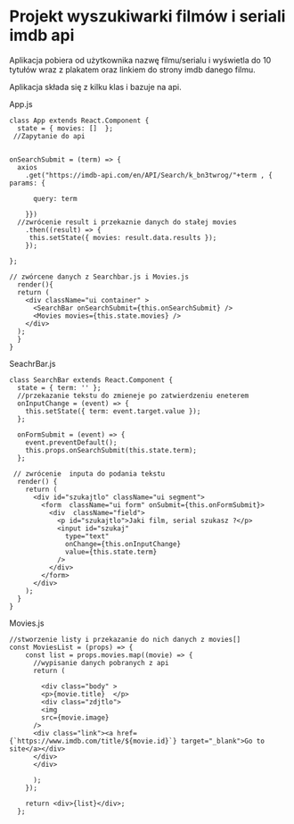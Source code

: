 # Projekt wyszukiwarki filmów i seriali imdb api

Aplikacja pobiera od użytkownika nazwę filmu/serialu i wyświetla do 10 tytułów wraz z plakatem oraz linkiem do strony imdb danego filmu.

Aplikacja składa się z kilku klas i bazuje na api.

App.js

    class App extends React.Component {
      state = { movies: []  };
     //Zapytanie do api
 
 
    onSearchSubmit = (term) => {
      axios
        .get("https://imdb-api.com/en/API/Search/k_bn3twrog/"+term , { params: {

          query: term

        }})
      //zwrócenie result i przekaznie danych do stałej movies  
        .then((result) => {
         this.setState({ movies: result.data.results });
        });

    };
 
    // zwórcene danych z Searchbar.js i Movies.js
      render(){
      return (
        <div className="ui container" >
          <SearchBar onSearchSubmit={this.onSearchSubmit} />
          <Movies movies={this.state.movies} />
        </div>
      );
      }
    }

SeachrBar.js

    class SearchBar extends React.Component {
      state = { term: '' };
      //przekazanie tekstu do zmieneje po zatwierdzeniu eneterem 
      onInputChange = (event) => {
        this.setState({ term: event.target.value });
      };

      onFormSubmit = (event) => {
        event.preventDefault();
        this.props.onSearchSubmit(this.state.term);
      };

     // zwrócenie  inputa do podania tekstu
      render() {
        return (
          <div id="szukajtlo" className="ui segment">
            <form  className="ui form" onSubmit={this.onFormSubmit}>
              <div  className="field">
                <p id="szukajtlo">Jaki film, serial szukasz ?</p>
                <input id="szukaj"
                  type="text"
                  onChange={this.onInputChange}
                  value={this.state.term}
                />
              </div>
            </form>
          </div>
        );
      }
    }

Movies.js
    
    //stworzenie listy i przekazanie do nich danych z movies[]
    const MoviesList = (props) => {
        const list = props.movies.map((movie) => {
          //wypisanie danych pobranych z api 
          return (

            <div class="body" >
            <p>{movie.title}  </p>
            <div class="zdjtlo">
            <img   
            src={movie.image} 
          />
          <div class="link"><a href={`https://www.imdb.com/title/${movie.id}`} target="_blank">Go to site</a></div>
          </div>
          </div>

          );
        });

        return <div>{list}</div>;
      };
